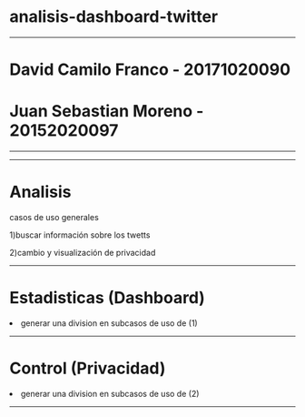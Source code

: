 # analisis-dashboard-twitter

<hr>
 <h1 > David Camilo Franco - 20171020090
 <h1><strong>Juan Sebastian Moreno - 20152020097</strong></h1>
<hr>
<hr>
 <h1 > Analisis </h1>
 casos de uso generales

1)buscar información sobre los twetts

2)cambio y visualización de privacidad

<hr>
<h1 >Estadisticas (Dashboard)</h1><p> <li>generar una division en subcasos de uso de (1) </li></p>
<hr>
<h1 > Control (Privacidad) </h1><p> <li>generar una division en subcasos de uso de (2)</li></p>
<hr>

